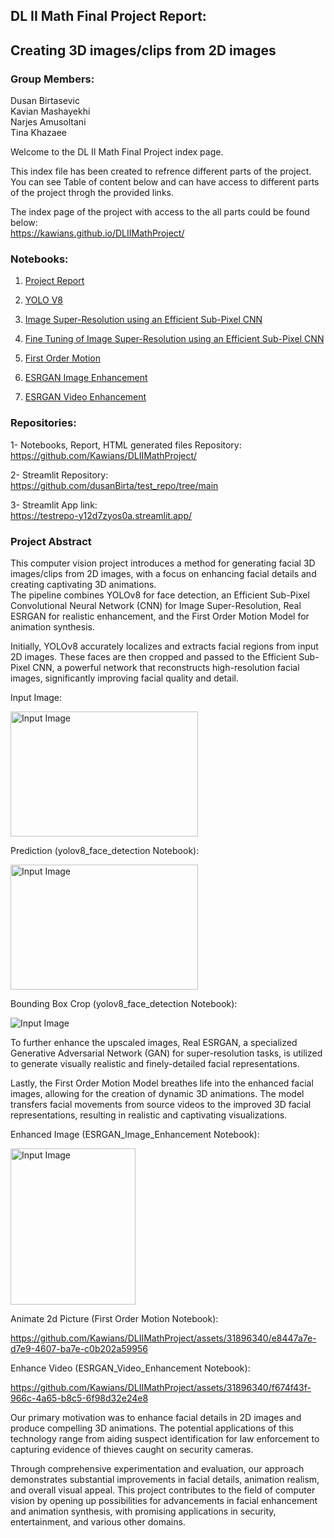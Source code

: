 ## DL II Math Final Project Report:    
   
## Creating 3D images/clips from 2D images  
  
### Group Members:
Dusan Birtasevic  
Kavian Mashayekhi  
Narjes Amusoltani  
Tina Khazaee  
  
Welcome to the DL II Math Final Project index page.  
  
This index file has been created to refrence different parts of the project. You can see Table of content below and can have access to different parts of the project throgh the provided links. 
  
The index page of the project with access to the all parts could be found below:  
https://kawians.github.io/DLIIMathProject/ 
  
  
### Notebooks:  
  
1. [Project Report ](https://kawians.github.io/DLIIMathProject/DLIIReport.html)  
  
2. [YOLO V8 ](https://kawians.github.io/DLIIMathProject/yolov8_face_detection.html)  
  
3. [Image Super-Resolution using an Efficient Sub-Pixel CNN ](https://kawians.github.io/DLIIMathProject/Image%20Enhancement.html)  
  
4. [Fine Tuning of Image Super-Resolution using an Efficient Sub-Pixel CNN ](https://kawians.github.io/DLIIMathProject/Fine_Tuning.html)  
  
5. [First Order Motion ](https://github.com/Kawians/DLIIMathProject/blob/main/Notebooks/First_Order_Motion.ipynb)  
  
6. [ESRGAN Image Enhancement ](https://kawians.github.io/DLIIMathProject/ESRGAN_Image_Enhancement.html)  
  
7. [ESRGAN Video Enhancement ](https://kawians.github.io/DLIIMathProject/ESRGAN_Video_Enhancement.html)  
  
  
### Repositories:  
  
1- Notebooks, Report, HTML generated files Repository:  
https://github.com/Kawians/DLIIMathProject/  
  
2- Streamlit Repository:  
https://github.com/dusanBirta/test_repo/tree/main
  
3- Streamlit App link:  
https://testrepo-y12d7zyos0a.streamlit.app/
  

### Project Abstract  
  
  
This computer vision project introduces a method for generating facial 3D images/clips from 2D images, with a focus on enhancing facial details and creating captivating 3D animations.  
The pipeline combines YOLOv8 for face detection, an Efficient Sub-Pixel Convolutional Neural Network (CNN) for Image Super-Resolution, Real ESRGAN for realistic enhancement, and the First Order Motion Model for animation synthesis.  
  
Initially, YOLOv8 accurately localizes and extracts facial regions from input 2D images. These faces are then cropped and passed to the Efficient Sub-Pixel CNN, a powerful network that reconstructs high-resolution facial images, significantly improving facial quality and detail.
  
Input Image:  
  
<img src="https://user-images.githubusercontent.com/31896340/258622473-274280a6-4f6a-4d37-aa9b-afdfa2a8e144.png" alt="Input Image" style="width:300px;height:200px;">

Prediction (yolov8_face_detection Notebook):  
  
<img src="https://user-images.githubusercontent.com/31896340/258622484-bd7d28d0-4e25-43c5-ab47-d21f65fab4b7.jpg" alt="Input Image" style="width:300px;height:200px;">
  
  
Bounding Box Crop (yolov8_face_detection Notebook):  
  
<img src="https://user-images.githubusercontent.com/31896340/258622506-9819d3db-04f0-4bc0-bdaf-e71d65b9d413.jpg" alt="Input Image">  
  
To further enhance the upscaled images, Real ESRGAN, a specialized Generative Adversarial Network (GAN) for super-resolution tasks, is utilized to generate visually realistic and finely-detailed facial representations.  

Lastly, the First Order Motion Model breathes life into the enhanced facial images, allowing for the creation of dynamic 3D animations. The model transfers facial movements from source videos to the improved 3D facial representations, resulting in realistic and captivating visualizations.  
  
Enhanced Image (ESRGAN_Image_Enhancement Notebook):  
  
<img src="https://user-images.githubusercontent.com/31896340/258648975-53a4a752-89c9-4df3-9fb2-cfd076ad5c2e.jpg" alt="Input Image" style="width:200px;height:250px;">
  
  
Animate 2d Picture (First Order Motion Notebook):  
  
 https://github.com/Kawians/DLIIMathProject/assets/31896340/e8447a7e-d7e9-4607-ba7e-c0b202a59956
  
Enhance Video (ESRGAN_Video_Enhancement Notebook):  
  
 https://github.com/Kawians/DLIIMathProject/assets/31896340/f674f43f-966c-4a65-b8c5-6f98d32e24e8
  
Our primary motivation was to enhance facial details in 2D images and produce compelling 3D animations. The potential applications of this technology range from aiding suspect identification for law enforcement to capturing evidence of thieves caught on security cameras.  
  
Through comprehensive experimentation and evaluation, our approach demonstrates substantial improvements in facial details, animation realism, and overall visual appeal. This project contributes to the field of computer vision by opening up possibilities for advancements in facial enhancement and animation synthesis, with promising applications in security, entertainment, and various other domains.  